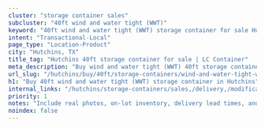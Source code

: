```yaml
---
cluster: "storage container sales"
subcluster: "40ft wind and water tight (WWT)"
keyword: "40ft wind and water tight (WWT) storage container for sale Hutchins, TX"
intent: "Transactional-Local"
page_type: "Location-Product"
city: "Hutchins, TX"
title_tag: "Hutchins 40ft storage container for sale | LC Container"
meta_description: "Buy wind and water tight (WWT) 40ft storage container sale with local delivery in Hutchins, TX. LC Container — local Since 2003. Request a fast quote today."
url_slug: "/hutchins/buy/40ft/storage-containers/wind-and-water-tight-wwt"
h1: "Buy 40ft wind and water tight (WWT) storage container in Hutchins"
internal_links: "/hutchins/storage-containers/sales,/delivery,/modifications"
priority: 1
notes: "Include real photos, on-lot inventory, delivery lead times, and financing info."
noindex: false
---
```


<!-- TODO: Add unique city/inventory copy, images, and internal links here. -->
